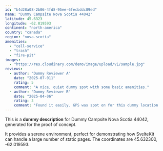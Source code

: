 ```yaml
---
id: "b4d28a08-2b06-4fd8-95ee-6fecbddc09ed"
name: "Dummy Campsite Nova Scotia 44042"
latitude: 45.6323
longitude: -62.019593
continent: "north-america"
country: "canada"
region: "nova-scotia"
amenities:
  - "cell-service"
  - "trash"
  - "fire-pit"
images:
  - "https://res.cloudinary.com/demo/image/upload/v1/sample.jpg"
reviews:
  - author: "Dummy Reviewer A"
    date: "2025-07-011"
    rating: 5
    comment: "A nice, quiet dummy spot with some basic amenities."
  - author: "Dummy Reviewer B"
    date: "2025-04-06"
    rating: 3
    comment: "Found it easily. GPS was spot on for this dummy location."
---
```


This is a **dummy description** for Dummy Campsite Nova Scotia 44042, generated for the proof of concept.

It provides a serene environment, perfect for demonstrating how SvelteKit can handle a large number of static pages. The coordinates are 45.632300, -62.019593.

